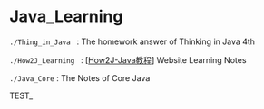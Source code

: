 # Java_Learning
`./Thing_in_Java ` : The homework answer of Thinking in Java 4th  

`./How2J_Learning ` : [[How2J-Java教程](https://how2j.cn/)]  Website Learning Notes

`./Java_Core` : The Notes of Core Java 

TEST_

